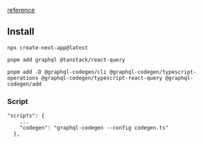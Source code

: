 [reference](https://plainenglish.io/community/next-js-app-router-graphql-codegen-and-tanstack-query#client-component-fetching)

## Install

```
npx create-next-app@latest

pnpm add graphql @tanstack/react-query

pnpm add -D @graphql-codegen/cli @graphql-codegen/typescript-operations @graphql-codegen/typescript-react-query @graphql-codegen/add

```

### Script

```
"scripts": {
    ...
    "codegen": "graphql-codegen --config codegen.ts"
  },
```
